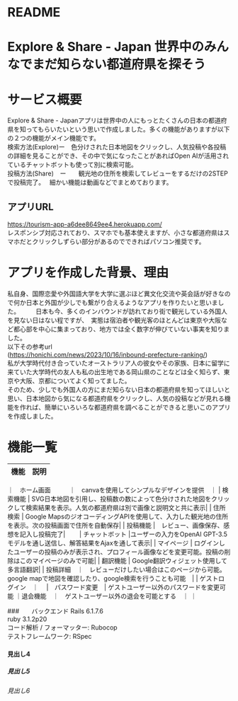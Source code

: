 # README
# Explore & Share - Japan  世界中のみんなでまだ知らない都道府県を探そう
# サービス概要
Explore & Share - Japanアプリは世界中の人にもっとたくさんの日本の都道府県を知ってもらいたいという思いで作成しました。多くの機能がありますが以下の２つの機能がメイン機能です。  
検索方法(Explore)ー　色分けされた日本地図をクリックし、人気投稿や各投稿の詳細を見ることができ、その中で気になったことがあればOpen AIが活用されているチャットボットも使って別に検索可能。  
投稿方法(Share)　ー　　観光地の住所を検索してレビューをするだけの2STEPで投稿完了。　
細かい機能は動画などでまとめております。    
## アプリURL
https://tourism-app-a6dee8649ee4.herokuapp.com/  
レスポンシブ対応されており、スマホでも基本使えますが、小さな都道府県はスマホだとクリックしずらい部分があるのでできればパソコン推奨です。  　　
# アプリを作成した背景、理由
私自身、国際恋愛や外国語大学を大学に選ぶほど異文化交流や英会話が好きなので何か日本と外国が少しでも繋がり合えるようなアプリを作りたいと思いました。    　　 
日本も今、多くのインバウンドが訪れており街で観光している外国人を見ない日はない程ですが、　実態は宿泊者や観光客のほとんどは東京や大阪など都心部を中心に集まっており、地方では全く数字が伸びていない事実を知りました。    
以下その参考url  
(https://honichi.com/news/2023/10/16/inbound-prefecture-ranking/)  
私が大学時代付き合っていたオーストラリア人の彼女やその家族、日本に留学に来ていた大学時代の友人も私の出生地である岡山県のことなどは全く知らず、東京や大阪、京都についてよく知ってました。  
そのため、少しでも外国人の方にまだ知らない日本の都道府県を知ってほしいと思い、日本地図から気になる都道府県をクリックし、人気の投稿などが見れる機能を作れば、簡単にいろいろな都道府県を調べることができると思いこのアプリを作成しました。  
# 機能一覧
| 機能       | 説明                                                                                                  |
|------------|-------------------------------------------------------------------------------------------------------|
｜　ホーム画面　　　｜　canvaを使用してシンプルなデザインを提供　｜
| 検索機能   | SVG日本地図を引用し、投稿数の数によって色分けされた地図をクリックして検索結果を表示。人気の都道府県は別で画像と説明文と共に表示|
| 住所検索   | Google MapsのジオコーディングAPIを使用して、入力した観光地の住所を表示。次の投稿画面で住所を自動保存|
| 投稿機能   |　レビュー、画像保存、感想を記入し投稿完了|　　
| チャットボット |ユーザーの入力をOpenAI GPT-3.5モデルを通し送信し、解答結果をAjaxを通して表示|
| マイページ | ログインしたユーザーの投稿のみが表示され、プロフィール画像などを変更可能。投稿の削除はこのマイページのみで可能|
| 翻訳機能 | Google翻訳ウィジェット使用して多言語翻訳|
| 投稿詳細　｜　レビューだけしたい場合はこのページから可能。google mapで地図を確認したり、google検索を行うことも可能　|
| ゲストログイン　｜　
|　パスワード変更　| ゲストユーザー以外のパスワードを変更可能
｜退会機能　｜　ゲストユーザー以外の退会を可能とする　｜
｜

###　　バックエンド
Rails 6.1.7.6  
ruby 3.1.2p20  
コード解析 / フォーマッター: Rubocop  
テストフレームワーク: RSpec  
#### 見出し4
##### 見出し5
###### 見出し6
